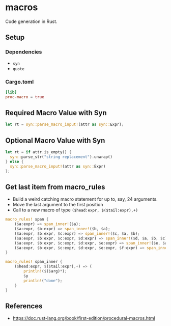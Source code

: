 # macros
Code generation in Rust.

## Setup
### Dependencies
- `syn`
- `quote`

### Cargo.toml
```toml
[lib]
proc-macro = true
```

## Required Macro Value with Syn
```rust
let rt = syn::parse_macro_input!(attr as syn::Expr);
```

## Optional Macro Value with Syn
```rust
let rt = if attr.is_empty() {
  syn::parse_str("string replacement").unwrap()
} else {
  syn::parse_macro_input!(attr as syn::Expr)
};
```

## Get last item from macro_rules
- Build a weird catching macro statement for up to, say, 24 arguments.
- Move the last argument to the first position
- Call to a new macro of type `($head:expr, $($tail:expr),+)`

```rust
macro_rules! span {
    ($a:expr) => span_inner!($a);
    ($a:expr, $b:expr) => span_inner!($b, $a);
    ($a:expr, $b:expr, $c:expr) => span_inner!($c, $a, $b);
    ($a:expr, $b:expr, $c:expr, $d:expr) => span_inner!($d, $a, $b, $c);
    ($a:expr, $b:expr, $c:expr, $d:expr, $e:expr) => span_inner!($e, $a, $b, $d);
    ($a:expr, $b:expr, $c:expr, $d:expr, $e:expr, $f:expr) => span_inner!($f, $a, $b, $d, $e);
}

macro_rules! span_inner {
    ($head:expr, $($tail:expr),+) => (
        println!($($arg)*);
        $y
        println!("done");
    }
}
```

## References
- https://doc.rust-lang.org/book/first-edition/procedural-macros.html
